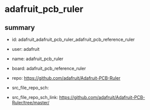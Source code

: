 # adafruit_pcb_ruler
 
## summary 
* id: adafruit_adafruit_pcb_ruler_adafruit_pcb_reference_ruler
* user: adafruit
* name: adafruit_pcb_ruler
* board: adafruit_pcb_reference_ruler
* repo: https://github.com/adafruit/Adafruit-PCB-Ruler



* src_file_repo_sch: 
* src_file_repo_sch_link: https://github.com/adafruit/Adafruit-PCB-Ruler/tree/master/




